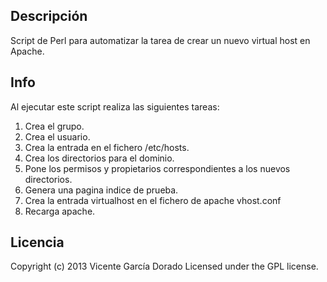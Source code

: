 ## Descripción

Script de Perl para automatizar la tarea de crear un nuevo virtual host en Apache.

## Info

Al ejecutar este script realiza las siguientes tareas:

1. Crea el grupo.
2. Crea el usuario.
3. Crea la entrada en el fichero /etc/hosts.
4. Crea los directorios para el dominio.
5. Pone los permisos y propietarios correspondientes a los nuevos directorios.
6. Genera una pagina indice de prueba.
7. Crea la entrada virtualhost en el fichero de apache vhost.conf
8. Recarga apache.

## Licencia
Copyright (c) 2013 Vicente García Dorado Licensed under the GPL license.